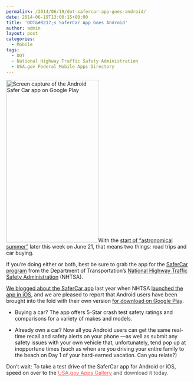 ```yaml
---
permalink: /2014/06/19/dot-safercar-app-goes-android/
date: 2014-06-19T13:00:15+00:00
title: 'DOT&#8217;s SaferCar App Goes Android'
author: admin
layout: post
categories:
  - Mobile
tags:
  - DOT
  - National Highway Traffic Safety Administration
  - USA.gov Federal Mobile Apps Directory
---
```


<img class="alignright size-full wp-image-173181" src="https://s3.amazonaws.com/sitesusa/wp-content/uploads/sites/212/2014/06/250-x-440-SaferCar-Android-Apps-on-Google-Play.jpg" alt="Screen capture of the Android Safer Car app on Google Play" width="250" height="440" />With the [start of &#8220;astronomical summer&#8221;](http://www.ncdc.noaa.gov/news/meteorological-versus-astronomical-summer) later this week on June 21, that means two things: road trips and car buying.

If you&#8217;re doing either or both, best be sure to grab the app for the [SaferCar program](http://www.safercar.gov/) from the Department of Transportation&#8217;s [National Highway Traffic Safety Administration](http://www.nhtsa.gov/About) (NHTSA).

[We blogged about the SaferCar app](https://www.digitalgov.gov/2013/04/18/dots-safercar-app/) last year when NHTSA [launched the app in iOS](https://itunes.apple.com/us/app/safercar/id593086230?ls=1&mt=8), and we are pleased to report that Android users have been brought into the fold with their own version [for download on Google Play](https://play.google.com/store/apps/details?id=gov.nhtsa.safercar).

  * Buying a car? The app offers 5-Star crash test safety ratings and comparisons for a variety of makes and models.

  * Already own a car? Now all you Android users can get the same real-time recall and safety alerts on your phone —as well as submit any safety issues with your own vehicle that, unfortunately, tend pop up at inopportune times (such as when are you driving your entire family to the beach on Day 1 of your hard-earned vacation. Can you relate?)

Don&#8217;t wait: To take a test drive of the SaferCar app for Android or iOS, speed on over to the<span style="color: #555555"> </span><a style="color: #ff5049" href="http://apps.usa.gov/">USA.gov Apps Gallery</a><span style="color: #555555"> and download it today.</span>